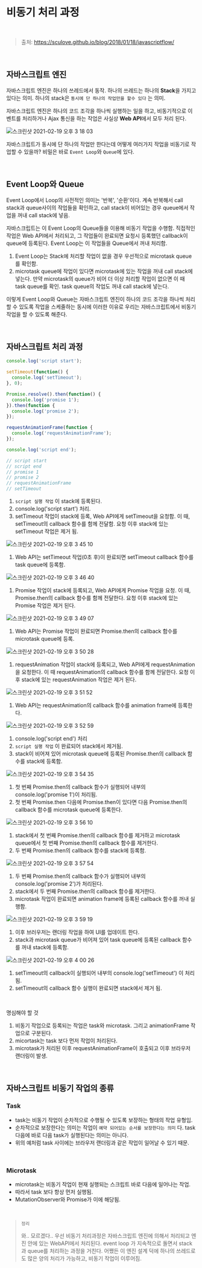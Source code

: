 # 비동기 처리 과정

<br/>

> 출처: https://sculove.github.io/blog/2018/01/18/javascriptflow/

<br/>

## 자바스크립트 엔진

자바스크립트 엔진은 하나의 쓰레드에서 동작. 하나의 쓰레드는 하나의 **Stack**을 가지고 있다는 의미. 하나의 stack은 `동시에 단 하나의 작업만을 할수 있다` 는 의미.

자바스크립트 엔진은 하나의 코드 조각을 하나씩 실행하는 일을 하고, 비동기적으로 이벤트를 처리하거나 Ajax 통신을 하는 작업은 사실상 **Web API**에서 모두 처리 된다.

![스크린샷 2021-02-19 오후 3 18 03](https://user-images.githubusercontent.com/59427983/108465616-b2dec600-72c5-11eb-8b3d-235d4d91c224.png)

자바스크립트가 동시에 단 하나의 작업만 한다는데 어떻게 여러가지 작업을 비동기로 작업할 수 있을까? 비밀은 바로 `Event Loop`와 `Queue`에 있다.

<br/>

## Event Loop와 Queue

Event Loop에서 Loop의 사전적인 의미는 '반복', '순환'이다. 계속 반복해서 call stack과 queue사이의 작업들을 확인하고, call stack이 비어있는 경우 queue에서 작업을 꺼내 call stack에 넣음.

자바스크립트는 이 Event Loop의 Queue들을 이용해 비동기 작업을 수행함. 직접적인 작업은 Web API에서 처리되고, 그 작업들이 완료되면 요청시 등록했던 callback이 queue에 등록된다. Event Loop는 이 작업들을 Queue에서 꺼내 처리함.

1. Event Loop는 Stack에 처리할 작업이 없을 경우 우선적으로 microtask queue를 확인함.
2. microtask queue에 작업이 있다면 microtask에 있는 작업을 꺼내 call stack에 넣는다. 만약 microtask의 queue가 비어 더 이상 처리할 작업이 없으면 이 때 task queue를 확인. task queue의 작업도 꺼내 call stack에 넣는다.

이렇게 Event Loop와 Queue는 자바스크립트 엔진이 하나의 코드 조각을 하나씩 처리할 수 있도록 작업을 스케줄하는 동시에 이러한 이유로 우리는 자바스크립트에서 비동기 작업을 할 수 있도록 해준다.

<br/>

## 자바스크립트 처리 과정

```javascript
console.log('script start');

setTimeout(function() {
  console.log('setTimeout');
}, 0);

Promise.resolve().then(function() {
  console.log('promise 1');
}).then(function {
  console.log('promise 2');
});

requestAnimationFrame(function {
  console.log('requestAnimationFrame');
});

console.log('script end');

// script start
// script end
// promise 1
// promise 2
// requestAnimationFrame
// setTimeout
```

1. `script 실행 작업` 이 stack에 등록된다.
2. console.log('script start') 처리.
3. setTimeout 작업이 stack에 등록, Web API에게 setTimeout을 요청함. 이 때, setTimeout의 callback 함수를 함께 전달함. 요청 이후 stack에 있는 setTimeout 작업은 제거 됨.

![스크린샷 2021-02-19 오후 3 45 10](https://user-images.githubusercontent.com/59427983/108468034-78772800-72c9-11eb-9adc-5d89e5210f44.png)

1. Web API는 setTimeout 작업(0초 후)이 완료되면 setTimeout callback 함수를 task queue에 등록함.

![스크린샷 2021-02-19 오후 3 46 40](https://user-images.githubusercontent.com/59427983/108468183-aceae400-72c9-11eb-9d51-bc56dcf90354.png)

1. Promise 작업이 stack에 등록되고, Web API에게 Promise 작업을 요청. 이 때, Promise.then의 callback 함수를 함께 전달한다. 요청 이후 stack에 있는 Promise 작업은 제거 된다.

![스크린샷 2021-02-19 오후 3 49 07](https://user-images.githubusercontent.com/59427983/108468392-04894f80-72ca-11eb-9f37-6fc8d5b47b4e.png)

1. Web API는 Promise 작업이 완료되면 Promise.then의 callback 함수를 microtask queue에 등록.

![스크린샷 2021-02-19 오후 3 50 28](https://user-images.githubusercontent.com/59427983/108468521-34385780-72ca-11eb-9676-735be8b3906d.png)

1. requestAnimation 작업이 stack에 등록되고, Web API에게 requestAnimation을 요청한다. 이 때 requestAnimation의 callback 함수를 함께 전달한다. 요청 이후 stack에 있는 requestAnimation 작업은 제거 된다.

![스크린샷 2021-02-19 오후 3 51 52](https://user-images.githubusercontent.com/59427983/108468648-677ae680-72ca-11eb-8d8e-c60ffcd455e7.png)

1. Web API는 requestAnimation의 callback 함수를 animation frame에 등록한다.

![스크린샷 2021-02-19 오후 3 52 59](https://user-images.githubusercontent.com/59427983/108468758-909b7700-72ca-11eb-8eac-ee82bd519093.png)

1. console.log('script end') 처리
2. `script 실행 작업` 이 완료되어 stack에서 제거됨.
3. stack이 비어져 있어 microtask queue에 등록된 Promise.then의 callback 함수를 stack에 등록함.

![스크린샷 2021-02-19 오후 3 54 35](https://user-images.githubusercontent.com/59427983/108468922-c7718d00-72ca-11eb-824b-aea4b0bfc100.png)

1. 첫 번째 Promise.then의 callback 함수가 실행되어 내부의 console.log('promise 1')이 처리됨.
2. 첫 번째 Promise.then 다음에 Promise.then이 있다면 다음 Promise.then의 callback 함수를 microtask queue에 등록한다.

![스크린샷 2021-02-19 오후 3 56 10](https://user-images.githubusercontent.com/59427983/108469073-ff78d000-72ca-11eb-8e56-33f707c249e0.png)

1. stack에서 첫 번째 Promise.then의 callback 함수를 제거하고 microtask queue에서 첫 번째 Promise.then의 callback 함수를 제거한다.
2. 두 번째 Promise.then의 callback 함수를 stack에 등록함.

![스크린샷 2021-02-19 오후 3 57 54](https://user-images.githubusercontent.com/59427983/108469248-3d75f400-72cb-11eb-9a6b-24669b1151fe.png)

1. 두 번째 Promise.then의 callback 함수가 실행되어 내부의 console.log('promise 2')가 처리된다.
2. stack에서 두 번째 Promise.then의 callback 함수를 제거한다.
3. microtask 작업이 완료되면 animation frame에 등록된 callback 함수를 꺼내 실행함.

![스크린샷 2021-02-19 오후 3 59 19](https://user-images.githubusercontent.com/59427983/108469367-70b88300-72cb-11eb-9d51-71360250a3ff.png)

1. 이후 브러우저는 랜더링 작업을 하여 UI를 업데이트 한다.
2. stack과 microtask queue가 비어져 있어 task queue에 등록된 callback 함수를 꺼내 stack에 등록함.

![스크린샷 2021-02-19 오후 4 00 26](https://user-images.githubusercontent.com/59427983/108469456-99407d00-72cb-11eb-9552-7bb47d87af81.png)

1. setTimeout의 callback이 실행되어 내부의 console.log('setTimeout') 이 처리됨.
2. setTimeout의 callback 함수 실행이 완료되면 stack에서 제거 됨.

<br/>

명심해야 할 것

1. 비동기 작업으로 등록되는 작업은 task와 microtask. 그리고 animationFrame 작업으로 구분된다.
2. micortask는 task 보다 먼저 작업이 처리된다.
3. microtask가 처리된 이후 requestAnimationFrame이 호출되고 이후 브라우저 랜더링이 발생.

<br/>

## 자바스크립트 비동기 작업의 종류

### Task

- task는 비동기 작업이 순차적으로 수행될 수 있도록 보장하는 형태의 작업 유형임.
- 순차적으로 보장한다는 의미는 작업이 `예약 되어있는 순서를 보장한다는 의미` 다. task 다음에 바로 다음 task가 실행된다는 의미는 아니다.
- 위의 예처럼 task 사이에는 브라우저 랜더링과 같은 작업이 일어날 수 있기 때문.

<br/>

### Microtask

- microtask는 비동기 작업이 현재 실행되는 스크립트 바로 다음에 일어나는 작업.
- 따라서 task 보다 항상 먼저 실행됨.
- MutationObserver와 Promise가 이에 해당됨.

<br/>

> `정리`
>
> 와.. 모르겠다.. 우선 비동기 처리과정은 자바스크립트 엔진에 의해서 처리되고 엔진 안에 있는 WebAPI에서 처리된다. event loop 가 지속적으로 돌면서 stack과 queue를 처리하는 과정을 거친다. 어쨌든 이 엔진 설계 덕에 하나의 쓰레드로도 많은 양의 처리가 가능하고, 비동기 작업이 이루어짐.
